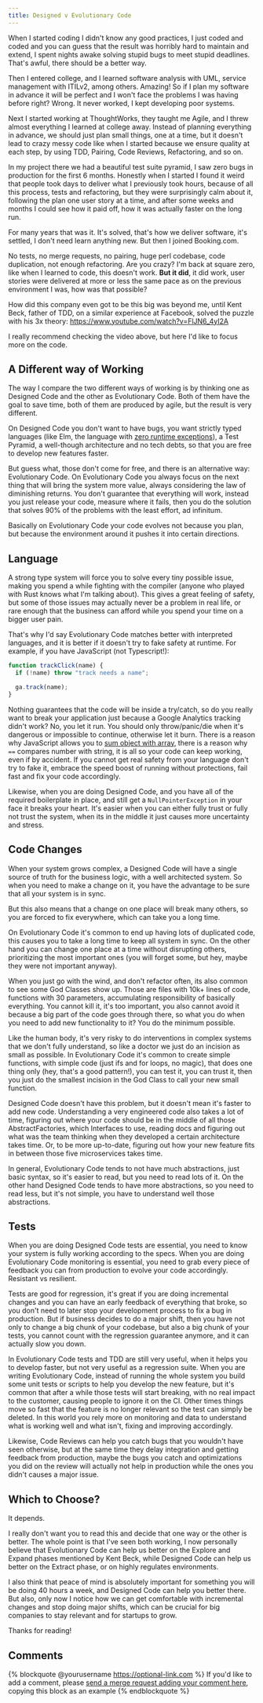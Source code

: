 ```yaml
---
title: Designed v Evolutionary Code
---
```


When I started coding I didn't know any good practices, I just coded and coded and you can guess that the result was horribly hard to maintain and extend, I spent nights awake solving stupid bugs to meet stupid deadlines. That's awful, there should be a better way.

Then I entered college, and I learned software analysis with UML, service management with ITILv2, among others. Amazing! So if I plan my software in advance it will be perfect and I won't face the problems I was having before right? Wrong. It never worked, I kept developing poor systems.

Next I started working at ThoughtWorks, they taught me Agile, and I threw almost everything I learned at college away. Instead of planning everything in advance, we should just plan small things, one at a time, but it doesn't lead to crazy messy code like when I started because we ensure quality at each step, by using TDD, Pairing, Code Reviews, Refactoring, and so on.

In my project there we had a beautiful test suite pyramid, I saw zero bugs in production for the first 6 months. Honestly when I started I found it weird that people took days to deliver what I previously took hours, because of all this process, tests and refactoring, but they were surprisingly calm about it, following the plan one user story at a time, and after some weeks and months I could see how it paid off, how it was actually faster on the long run.

For many years that was it. It's solved, that's how we deliver software, it's settled, I don't need learn anything new. But then I joined Booking.com.

No tests, no merge requests, no pairing, huge perl codebase, code duplication, not enough refactoring. Are you crazy? I'm back at square zero, like when I learned to code, this doesn't work. **But it did**, it did work, user stories were delivered at more or less the same pace as on the previous environment I was, how was that possible?

How did this company even got to be this big was beyond me, until Kent Beck, father of TDD, on a similar experience at Facebook, solved the puzzle with his 3x theory: <https://www.youtube.com/watch?v=FlJN6_4yI2A>

I really recommend checking the video above, but here I'd like to focus more on the code.

## A Different way of Working

The way I compare the two different ways of working is by thinking one as Designed Code and the other as Evolutionary Code. Both of them have the goal to save time, both of them are produced by agile, but the result is very different.

On Designed Code you don't want to have bugs, you want strictly typed languages (like Elm, the language with [zero runtime exceptions](https://twitter.com/rtfeldman/status/961051166783213570)), a Test Pyramid, a well-though architecture and no tech debts, so that you are free to develop new features faster.

But guess what, those don't come for free, and there is an alternative way: Evolutionary Code. On Evolutionary Code you always focus on the next thing that will bring the system more value, always considering the law of diminishing returns. You don't guarantee that everything will work, instead you just release your code, measure where it fails, then you do the solution that solves 90% of the problems with the least effort, ad infinitum.

Basically on Evolutionary Code your code evolves not because you plan, but because the environment around it pushes it into certain directions.

## Language

A strong type system will force you to solve every tiny possible issue, making you spend a while fighting with the compiler (anyone who played with Rust knows what I'm talking about). This gives a great feeling of safety, but some of those issues may actually never be a problem in real life, or rare enough that the business can afford while you spend your time on a bigger user pain.

That's why I'd say Evolutionary Code matches better with interpreted languages, and it is better if it doesn't try to fake safety at runtime. For example, if you have JavaScript (not Typescript!):

```javascript
function trackClick(name) {
  if (!name) throw "track needs a name";

  ga.track(name);
}
```

Nothing guarantees that the code will be inside a try/catch, so do you really want to break your application just because a Google Analytics tracking didn't work? No, you let it run. You should only throw/panic/die when it's dangerous or impossible to continue, otherwise let it burn. There is a reason why JavaScript allows you to [sum object with array](https://www.destroyallsoftware.com/talks/wat), there is a reason why `==` compares number with string, it is all so your code can keep working, even if by accident. If you cannot get real safety from your language don't try to fake it, embrace the speed boost of running without protections, fail fast and fix your code accordingly.

Likewise, when you are doing Designed Code, and you have all of the required boilerplate in place, and still get a `NullPointerException` in your face it breaks your heart. It's easier when you can either fully trust or fully not trust the system, when its in the middle it just causes more uncertainty and stress.

## Code Changes

When your system grows complex, a Designed Code will have a single source of truth for the business logic, with a well architected system. So when you need to make a change on it, you have the advantage to be sure that all your system is in sync.

But this also means that a change on one place will break many others, so you are forced to fix everywhere, which can take you a long time.

On Evolutionary Code it's common to end up having lots of duplicated code, this causes you to take a long time to keep all system in sync. On the other hand you can change one place at a time without disrupting others, prioritizing the most important ones (you will forget some, but hey, maybe they were not important anyway).

When you just go with the wind, and don't refactor often, its also common to see some God Classes show up. Those are files with 10k+ lines of code, functions with 30 parameters, accumulating responsibility of basically everything. You cannot kill it, it's too important, you also cannot avoid it because a big part of the code goes through there, so what you do when you need to add new functionality to it? You do the minimum possible.

Like the human body, it's very risky to do interventions in complex systems that we don't fully understand, so like a doctor we just do an incision as small as possible. In Evolutionary Code it's common to create simple functions, with simple code (just ifs and for loops, no magic), that does one thing only (hey, that's a good pattern!), you can test it, you can trust it, then you just do the smallest incision in the God Class to call your new small function.

Designed Code doesn't have this problem, but it doesn't mean it's faster to add new code. Understanding a very engineered code also takes a lot of time, figuring out where your code should be in the middle of all those AbstractFactories, which Interfaces to use, reading docs and figuring out what was the team thinking when they developed a certain architecture takes time. Or, to be more up-to-date, figuring out how your new feature fits in between those five microservices takes time.

In general, Evolutionary Code tends to not have much abstractions, just basic syntax, so it's easier to read, but you need to read lots of it. On the other hand Designed Code tends to have more abstractions, so you need to read less, but it's not simple, you have to understand well those abstractions.

## Tests

When you are doing Designed Code tests are essential, you need to know your system is fully working according to the specs. When you are doing Evolutionary Code monitoring is essential, you need to grab every piece of feedback you can from production to evolve your code accordingly. Resistant vs resilient.

Tests are good for regression, it's great if you are doing incremental changes and you can have an early feedback of everything that broke, so you don't need to later stop your development process to fix a bug in production. But if business decides to do a major shift, then you have not only to change a big chunk of your codebase, but also a big chunk of your tests, you cannot count with the regression guarantee anymore, and it can actually slow you down.

In Evolutionary Code tests and TDD are still very useful, when it helps you to develop faster, but not very useful as a regression suite. When you are writing Evolutionary Code, instead of running the whole system you build some unit tests or scripts to help you develop the new feature, but it's common that after a while those tests will start breaking, with no real impact to the customer, causing people to ignore it on the CI. Other times things move so fast that the feature is no longer relevant so the test can simply be deleted. In this world you rely more on monitoring and data to understand what is working well and what isn't, fixing and improving accordingly.

Likewise, Code Reviews can help you catch bugs that you wouldn't have seen otherwise, but at the same time they delay integration and getting feedback from production, maybe the bugs you catch and optimizations you did on the review will actually not help in production while the ones you didn't causes a major issue.

## Which to Choose?

It depends.

I really don't want you to read this and decide that one way or the other is better. The whole point is that I've seen both working, I now personally believe that Evolutionary Code can help us better on the Explore and Expand phases mentioned by Kent Beck, while Designed Code can help us better on the Extract phase, or on highly regulates environments.

I also think that peace of mind is absolutely important for something you will be doing 40 hours a week, and Designed Code can help you better there. But also, only now I notice how we can get comfortable with incremental changes and stop doing major shifts, which can be crucial for big companies to stay relevant and for startups to grow.

Thanks for reading!

## Comments

{% blockquote @yourusername https://optional-link.com %}
If you'd like to add a comment, please [send a merge request adding your comment here](https://github.com/rogeriochaves/blog/edit/master/source/_posts/%%filename%%), copying this block as an example
{% endblockquote %}